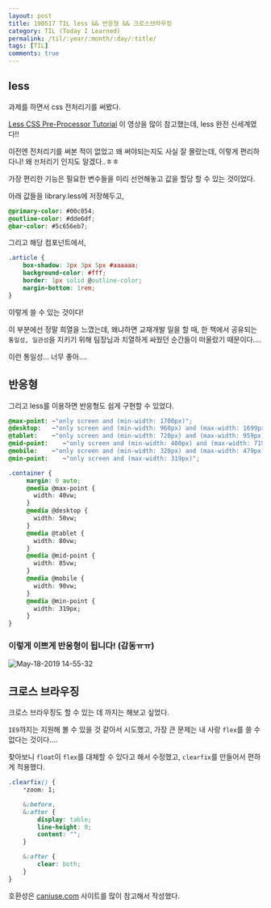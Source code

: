 ```yaml
---
layout: post
title: 190517 TIL less && 반응형 && 크로스브라우징
category: TIL (Today I Learned)
permalink: /til/:year/:month/:day/:title/
tags: [TIL]
comments: true
---
```


## **less**

과제를 하면서 css 전처리기를 써봤다.

[Less CSS Pre-Processor Tutorial](https://www.youtube.com/watch?v=YD91G8DdUsw) 이 영상을 많이 참고했는데, less 완전 신세계였다!! 

이전엔 전처리기를 써본 적이 없었고 왜 써야되는지도 사실 잘 몰랐는데, 이렇게 편리하다니! 왜 `전`처리기 인지도 알겠다..ㅎㅎ 

가장 편리한 기능은 필요한 변수들을 미리 선언해놓고 값을 할당 할 수 있는 것이었다. 

아래 값들을 library.less에 저장해두고, 

```css
@primary-color: #00c854;
@outline-color: #dde6df;
@bar-color: #5c656eb7;
```

그리고 해당 컴포넌트에서, 

```css
.article {
    box-shadow: 3px 3px 5px #aaaaaa;
    background-color: #fff;
    border: 1px solid @outline-color;
    margin-bottom: 1rem;
}
```

이렇게 쓸 수 있는 것이다! 

이 부분에선 정말 희열을 느꼈는데, 왜냐하면 교재개발 일을 할 때, 한 책에서 공유되는 `통일성, 일관성`을 지키기 위해 팀장님과 치열하게 싸웠던 순간들이 떠올랐기 때문이다....

이런 통일성... 너무 좋아....

## **반응형**

그리고 less를 이용하면 반응형도 쉽게 구현할 수 있었다. 

```css
@max-point: ~"only screen and (min-width: 1700px)";
@desktop:   ~"only screen and (min-width: 960px) and (max-width: 1699px)";
@tablet:    ~"only screen and (min-width: 720px) and (max-width: 959px)";
@mid-point:    ~"only screen and (min-width: 480px) and (max-width: 719px)";
@mobile:    ~"only screen and (min-width: 320px) and (max-width: 479px)";
@min-point:    ~"only screen and (max-width: 319px)";
```
```css
.container {
     margin: 0 auto;
     @media @max-point {
       width: 40vw;
     }
     @media @desktop {
       width: 50vw;
     }
     @media @tablet {
       width: 80vw;
     }
     @media @mid-point {
       width: 85vw;
     }
     @media @mobile {
       width: 90vw;
     }
     @media @min-point {
       width: 319px;
     }
}
```

### 이렇게 이쁘게 반응형이 됩니다! (감동ㅠㅠ)
![May-18-2019 14-55-32](https://user-images.githubusercontent.com/40848630/58077181-ef5c2a00-7be6-11e9-8798-2517f3a6b475.gif)


## **크로스 브라우징**

크로스 브라우징도 할 수 있는 데 까지는 해보고 싶었다. 

`IE9`까지는 지원해 볼 수 있을 것 같아서 시도했고, 가장 큰 문제는 내 사랑 `flex`를 쓸 수 없다는 것이다....

찾아보니 `float`이 `flex`를 대체할 수 있다고 해서 수정했고, `clearfix`를 만들어서 편하게 적용했다.

```css
.clearfix() {
    *zoom: 1;

    &:before,
    &:after {
        display: table;
        line-height: 0;
        content: "";
    }

    &:after {
        clear: both;
    }
}
```

호환성은 [caniuse.com](http://caniuse.com) 사이트를 많이 참고해서 작성했다.
